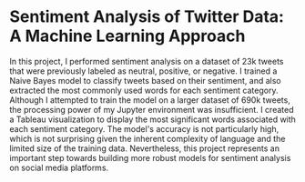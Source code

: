 # Sentiment Analysis of Twitter Data: A Machine Learning Approach
In this project, I performed sentiment analysis on a dataset of 23k tweets that were previously labeled as neutral, positive, or negative. I trained a Naive Bayes model to classify tweets based on their sentiment, and also extracted the most commonly used words for each sentiment category. Although I attempted to train the model on a larger dataset of 690k tweets, the processing power of my Jupyter environment was insufficient. I created a Tableau visualization to display the most significant words associated with each sentiment category. The model's accuracy is not particularly high, which is not surprising given the inherent complexity of language and the limited size of the training data. Nevertheless, this project represents an important step towards building more robust models for sentiment analysis on social media platforms.
